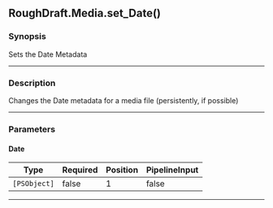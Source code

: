 RoughDraft.Media.set_Date()
---------------------------

### Synopsis
Sets the Date Metadata

---

### Description

Changes the Date metadata for a media file (persistently, if possible)

---

### Parameters
#### **Date**

|Type        |Required|Position|PipelineInput|
|------------|--------|--------|-------------|
|`[PSObject]`|false   |1       |false        |

---
